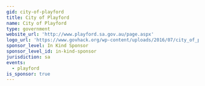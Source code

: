 ```yaml
---
gid: city-of-playford
title: City of Playford
name: City of Playford
type: government
website_url: 'http://www.playford.sa.gov.au/page.aspx'
logo_url: 'https://www.govhack.org/wp-content/uploads/2016/07/city_of_playford.png'
sponsor_level: In Kind Sponsor
sponsor_level_id: in-kind-sponsor
jurisdiction: sa
events:
  - playford
is_sponsor: true
---
```


